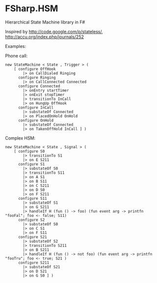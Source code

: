 FSharp.HSM
==========

Hierarchical State Machine library in F#

Inspired by http://code.google.com/p/stateless/, http://accu.org/index.php/journals/252

Examples:


Phone call:

    new StateMachine < State , Trigger > (
        [ configure OffHook
            |> on CallDialed Ringing
          configure Ringing
            |> on CallConnected Connected
          configure Connected
            |> onEntry startTimer
            |> onExit stopTimer
            |> transitionTo InCall
            |> on HungUp OffHook
          configure InCall
            |> substateOf Connected
            |> on PlacedOnHold OnHold
          configure OnHold
            |> substateOf Connected
            |> on TakenOffHold InCall ] )

Complex HSM:

    new StateMachine < State , Signal > (
        [ configure S0
            |> transitionTo S1
            |> on E S211
          configure S1
            |> substateOf S0
            |> transitionTo S11
            |> on A S1 
            |> on B S11
            |> on C S211 
            |> on D S0 
            |> on F S211 
          configure S11
            |> substateOf S1
            |> on G S211 
            |> handleIf H (fun () -> foo) (fun event arg -> printfn "fooFal"; foo <- false; S11)
          configure S2
            |> substateOf S0
            |> on C S1 
            |> on F S11 
          configure S21
            |> substateOf S2
            |> transitionTo S211
            |> on B S211 
            |> handleIf H (fun () -> not foo) (fun event arg -> printfn "fooTru"; foo <- true; S21 )
          configure S211
            |> substateOf S21
            |> on D S21
            |> on G S0 ] )
